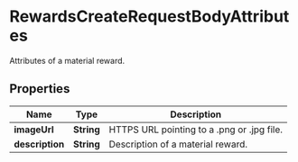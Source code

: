 

# RewardsCreateRequestBodyAttributes

Attributes of a material reward.

## Properties

| Name | Type | Description |
|------------ | ------------- | ------------- |
|**imageUrl** | **String** | HTTPS URL pointing to a .png or .jpg file. |
|**description** | **String** | Description of a material reward. |



